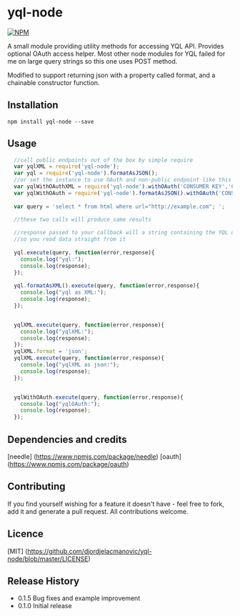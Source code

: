 yql-node
=========
[![NPM](https://nodei.co/npm/yql-node.png?compact=true)](https://nodei.co/npm/yql-node/)

A small module providing utility methods for accessing YQL API. Provides optional OAuth access helper.
Most other node modules for YQL failed for me on large query strings so this one uses POST method.

Modified to support returning json with a property called format, and a chainable constructor function.

## Installation

` npm install yql-node --save `

## Usage
```javascript
  //call public endpoints out of the box by simple require
  var yqlXML = require('yql-node');
  var yql = require('yql-node').formatAsJSON();
  //or set the instance to use OAuth and non-public endpoint like this
  var yqlWithOAuthXML = require('yql-node').withOAuth('CONSUMER KEY','CONSUMER SECRET');
  var yqlWithOAuth = require('yql-node').formatAsJSON().withOAuth('CONSUMER KEY','CONSUMER SECRET');
  
  var query = 'select * from html where url="http://example.com"; ';

  //these two calls will produce same results
  
  //response passed to your callback will a string containing the YQL query result
  //so you read data straight from it
  
  yql.execute(query, function(error,response){
    console.log("yql:");
    console.log(response);
  });
  
  yql.formatAsXML().execute(query, function(error,response){
    console.log("yql as XML:");
    console.log(response);
  });


  yqlXML.execute(query, function(error,response){
    console.log("yqlXML:");
    console.log(response);
  });
  yqlXML.format = 'json';
  yqlXML.execute(query, function(error,response){
    console.log("yqlXML as json:");
    console.log(response);
  });


  yqlWithOAuth.execute(query, function(error,response){
    console.log("yqlOAuth:");
    console.log(response);
  });
```
## Dependencies and credits

[needle] (https://www.npmjs.com/package/needle)
[oauth]  (https://www.npmjs.com/package/oauth)

## Contributing

If you find yourself wishing for a feature it doesn't have - feel free to fork, add it and generate a pull request.
All contributions welcome.

## Licence

[MIT] (https://github.com/djordjelacmanovic/yql-node/blob/master/LICENSE)

## Release History
* 0.1.5 Bug fixes and example improvement 
* 0.1.0 Initial release
